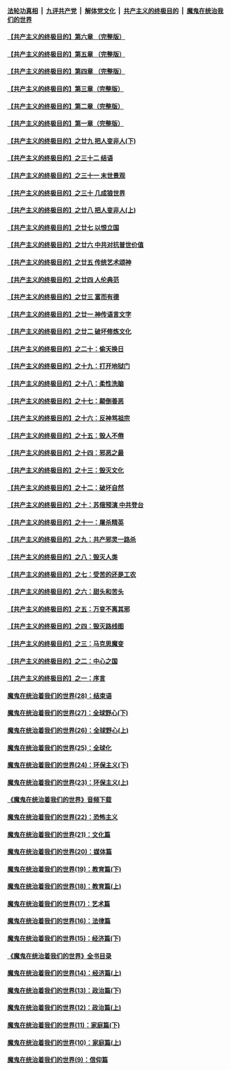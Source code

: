 ####  [法轮功真相](../../../../basic/blob/master/README.md?t=04090230) &nbsp;|&nbsp; [九评共产党](../../../../9ping.md/blob/master/README.md?t=04090230) &nbsp;|&nbsp; [解体党文化](../../../../jtdwh.md/blob/master/README.md?t=04090230)  &nbsp;|&nbsp; [共产主义的终极目的](../../../../gczydzjmd.md/blob/master/README.md?t=04090230) &nbsp;|&nbsp; [魔鬼在统治我们的世界](../../../../mgztzwmdsj.md/blob/master/README.md?t=04090230) 

#### [【共产主义的终极目的】第六章 （完整版）](../pages/nsc422/n11428913.md?t=04090230) 

#### [【共产主义的终极目的】第五章 （完整版）](../pages/nsc422/n11428912.md?t=04090230) 

#### [【共产主义的终极目的】第四章 （完整版）](../pages/nsc422/n11428907.md?t=04090230) 

#### [【共产主义的终极目的】第三章（完整版）](../pages/nsc422/n11428848.md?t=04090230) 

#### [【共产主义的终极目的】第二章（完整版）](../pages/nsc422/n11428831.md?t=04090230) 

#### [【共产主义的终极目的】第一章（完整版）](../pages/nsc422/n11417651.md?t=04090230) 

#### [【共产主义的终极目的】之廿九 把人变非人(下)](../pages/nsc422/n11344140.md?t=04090230) 

#### [【共产主义的终极目的】之三十二 结语](../pages/nsc422/n11360535.md?t=04090230) 

#### [【共产主义的终极目的】之三十一 末世景观](../pages/nsc422/n11351129.md?t=04090230) 

#### [【共产主义的终极目的】之三十 几成狼世界](../pages/nsc422/n11348280.md?t=04090230) 

#### [【共产主义的终极目的】之廿八 把人变非人(上)](../pages/nsc422/n11340492.md?t=04090230) 

#### [【共产主义的终极目的】之廿七 以恨立国](../pages/nsc422/n11336944.md?t=04090230) 

#### [【共产主义的终极目的】之廿六 中共对抗普世价值](../pages/nsc422/n11324785.md?t=04090230) 

#### [【共产主义的终极目的】之廿五 传统艺术颂神](../pages/nsc422/n11296396.md?t=04090230) 

#### [【共产主义的终极目的】之廿四 人伦典范](../pages/nsc422/n11296397.md?t=04090230) 

#### [【共产主义的终极目的】之廿三 富而有德](../pages/nsc422/n11283598.md?t=04090230) 

#### [【共产主义的终极目的】之廿一 神传语言文字](../pages/nsc422/n11263265.md?t=04090230) 

#### [【共产主义的终极目的】之廿二 破坏修炼文化](../pages/nsc422/n11245728.md?t=04090230) 

#### [【共产主义的终极目的】之二十：偷天换日](../pages/nsc422/n11238846.md?t=04090230) 

#### [【共产主义的终极目的】之十九：打开地狱门](../pages/nsc422/n11206376.md?t=04090230) 

#### [【共产主义的终极目的】之十八：柔性洗脑](../pages/nsc422/n11199994.md?t=04090230) 

#### [【共产主义的终极目的】之十七：颠倒善恶](../pages/nsc422/n11179782.md?t=04090230) 

#### [【共产主义的终极目的】之十六：反神骂祖宗](../pages/nsc422/n11166798.md?t=04090230) 

#### [【共产主义的终极目的】之十五：毁人不倦](../pages/nsc422/n11166792.md?t=04090230) 

#### [【共产主义的终极目的】之十四：邪恶之最](../pages/nsc422/n11150249.md?t=04090230) 

#### [【共产主义的终极目的】之十三：毁灭文化](../pages/nsc422/n11135227.md?t=04090230) 

#### [【共产主义的终极目的】之十二：破坏自然](../pages/nsc422/n11135214.md?t=04090230) 

#### [【共产主义的终极目的】之十：苏俄预演 中共登台](../pages/nsc422/n11118424.md?t=04090230) 

#### [【共产主义的终极目的】之十一：屠杀精英](../pages/nsc422/n11118442.md?t=04090230) 

#### [【共产主义的终极目的】之九：共产邪灵一路杀](../pages/nsc422/n11114139.md?t=04090230) 

#### [【共产主义的终极目的】之八：毁灭人类](../pages/nsc422/n11108503.md?t=04090230) 

#### [【共产主义的终极目的】之七：受苦的还是工农](../pages/nsc422/n11101809.md?t=04090230) 

#### [【共产主义的终极目的】之六：甜头和苦头](../pages/nsc422/n11096971.md?t=04090230) 

#### [【共产主义的终极目的】之五：万变不离其邪](../pages/nsc422/n11091285.md?t=04090230) 

#### [【共产主义的终极目的】之四：毁灭路线图](../pages/nsc422/n11086284.md?t=04090230) 

#### [【共产主义的终极目的】之三：马克思魔变](../pages/nsc422/n11061941.md?t=04090230) 

#### [【共产主义的终极目的】之二：中心之国](../pages/nsc422/n11047728.md?t=04090230) 

#### [【共产主义的终极目的】之一：序言](../pages/nsc422/n11086077.md?t=04090230) 

#### [魔鬼在统治着我们的世界(28)：结束语](../pages/nsc422/n10936246.md?t=04090230) 

#### [魔鬼在统治着我们的世界(27)：全球野心(下)](../pages/nsc422/n10928319.md?t=04090230) 

#### [魔鬼在统治着我们的世界(26)：全球野心(上)](../pages/nsc422/n10900318.md?t=04090230) 

#### [魔鬼在统治着我们的世界(25)：全球化](../pages/nsc422/n10788205.md?t=04090230) 

#### [魔鬼在统治着我们的世界(24)：环保主义(下)](../pages/nsc422/n10695307.md?t=04090230) 

#### [魔鬼在统治着我们的世界(23)：环保主义(上)](../pages/nsc422/n10688613.md?t=04090230) 

#### [《魔鬼在统治着我们的世界》音频下载](../pages/nsc422/n10635553.md?t=04090230) 

#### [魔鬼在统治着我们的世界(22)：恐怖主义](../pages/nsc422/n10614727.md?t=04090230) 

#### [魔鬼在统治着我们的世界(21)：文化篇](../pages/nsc422/n10597706.md?t=04090230) 

#### [魔鬼在统治着我们的世界(20)：媒体篇](../pages/nsc422/n10586579.md?t=04090230) 

#### [魔鬼在统治着我们的世界(19)：教育篇(下)](../pages/nsc422/n10564808.md?t=04090230) 

#### [魔鬼在统治着我们的世界(18)：教育篇(上)](../pages/nsc422/n10526970.md?t=04090230) 

#### [魔鬼在统治着我们的世界(17)：艺术篇](../pages/nsc422/n10499093.md?t=04090230) 

#### [魔鬼在统治着我们的世界(16)：法律篇](../pages/nsc422/n10485969.md?t=04090230) 

#### [魔鬼在统治着我们的世界(15)：经济篇(下)](../pages/nsc422/n10469975.md?t=04090230) 

#### [《魔鬼在统治着我们的世界》全书目录](../pages/nsc422/n10464261.md?t=04090230) 

#### [魔鬼在统治着我们的世界(14)：经济篇(上)](../pages/nsc422/n10457370.md?t=04090230) 

#### [魔鬼在统治着我们的世界(13)：政治篇(下)](../pages/nsc422/n10448270.md?t=04090230) 

#### [魔鬼在统治着我们的世界(12)：政治篇(上)](../pages/nsc422/n10444576.md?t=04090230) 

#### [魔鬼在统治着我们的世界(11)：家庭篇(下)](../pages/nsc422/n10440961.md?t=04090230) 

#### [魔鬼在统治着我们的世界(10)：家庭篇(上)](../pages/nsc422/n10435448.md?t=04090230) 

#### [魔鬼在统治着我们的世界(9)：信仰篇](../pages/nsc422/n10432159.md?t=04090230) 

